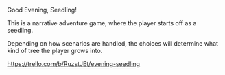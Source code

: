 Good Evening, Seedling!

This is a narrative adventure game, where the player starts off as a seedling.

Depending on how scenarios are handled, the choices will determine what kind of tree the player grows into.

https://trello.com/b/RuzstJEt/evening-seedling